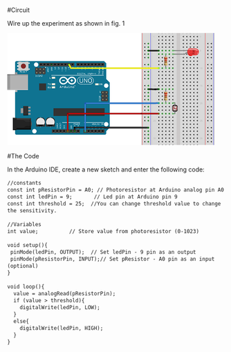 #Circuit

Wire up the experiment as shown in fig. 1

![fig.1](./img/01.png)

#The Code

In the Arduino IDE, create a new sketch and enter the following code:


```
//constants
const int pResistorPin = A0; // Photoresistor at Arduino analog pin A0
const int ledPin = 9;       // Led pin at Arduino pin 9
const int threshold = 25;  //You can change threshold value to change the sensitivity.

//Variables
int value;          // Store value from photoresistor (0-1023)

void setup(){
 pinMode(ledPin, OUTPUT);  // Set ledPin - 9 pin as an output
 pinMode(pResistorPin, INPUT);// Set pResistor - A0 pin as an input (optional)
}

void loop(){
  value = analogRead(pResistorPin);
  if (value > threshold){
    digitalWrite(ledPin, LOW); 
  }
  else{
    digitalWrite(ledPin, HIGH);
  }
}
```